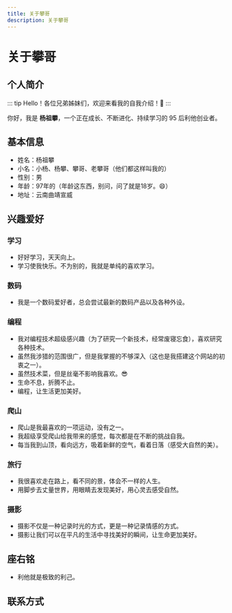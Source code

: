 ```yaml
---
title: 关于攀哥
description: 关于攀哥
---
```


# 关于攀哥


## 个人简介
::: tip  Hello！各位兄弟姊妹们，欢迎来看我的自我介绍！👋
:::


你好，我是 **杨祖攀**，一个正在成长、不断进化、持续学习的 95 后利他创业者。

## 基本信息

- 姓名：杨祖攀
- 小名：小杨、杨攀、攀哥、老攀哥（他们都这样叫我的）
- 性别：男
- 年龄：97年的（年龄这东西，别问，问了就是18岁。😄）
- 地址：云南曲靖宣威

## 兴趣爱好

### 学习

- 好好学习，天天向上。
- 学习使我快乐。不为别的，我就是单纯的喜欢学习。

### 数码

- 我是一个数码爱好者，总会尝试最新的数码产品以及各种外设。

### 编程

- 我对编程技术超级感兴趣（为了研究一个新技术，经常废寝忘食），喜欢研究各种技术。
- 虽然我涉猎的范围很广，但是我掌握的不够深入（这也是我搭建这个网站的初衷之一）。
- 虽然技术菜，但是丝毫不影响我喜欢。😎
- 生命不息，折腾不止。
- 编程，让生活更加美好。

### 爬山

- 爬山是我最喜欢的一项运动，没有之一。
- 我超级享受爬山给我带来的感觉，每次都是在不断的挑战自我。
- 每当我到山顶，看向远方，吸着新鲜的空气，看着日落（感受大自然的美）。

### 旅行

- 我很喜欢走在路上，看不同的景，体会不一样的人生。
- 用脚步去丈量世界，用眼睛去发现美好，用心灵去感受自然。

### 摄影

- 摄影不仅是一种记录时光的方式，更是一种记录情感的方式。
- 摄影让我们可以在平凡的生活中寻找美好的瞬间，让生命更加美好。

## 座右铭

- 利他就是极致的利己。

## 联系方式


